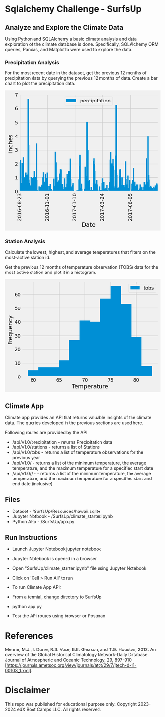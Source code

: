 # Sqlalchemy Challenge - SurfsUp

## Analyze and Explore the Climate Data

Using Python and SQLAlchemy a basic climate analysis and data exploration of the climate database is done. 
Specifically, SQLAlchemy ORM queries, Pandas, and Matplotlib were used to explore the data.

### Precipitation Analysis
For the most recent date in the dataset, get the previous 12 months of precipitation data by querying the previous 12 months of data.
Create a bar chart to plot the precipitation data.

![image info](./SurfsUp/Output/PrecipitationDataLast12Months.png)

### Station Analysis
Calculate the lowest, highest, and average temperatures that filters on the most-active station id.

Get the previous 12 months of temperature observation (TOBS) data for the most active station and plot it in a histogram.

![image info](./SurfsUp/Output/TemperatureObservationHistogram.png)

## Climate App

Climate app provides an API that returns valuable insights of the climate data. The queries developed in the previous sections are used here. 

Following routes are provided by the API
  * /api/v1.0/precipitation - returns Precipitation data
  * /api/v1.0/stations - returns a list of Stations 
  * /api/v1.0/tobs - returns a list of temperature observations for the previous year
  * /api/v1.0/<start> - returns a list of the minimum temperature, the average temperature, and the maximum
    temperature for a specified start date
  * /api/v1.0/<start>/<end> - - returns a list of the minimum temperature, the average temperature, and the maximum
            temperature for a specified start and end date (inclusive)
## Files

* Dataset - /SurfsUp/Resources/hawaii.sqlite
* Jupyter Notbook - /SurfsUp/climate_starter.ipynb
* Python APp - /SurfsUp/app.py

## Run Instructions

* Launch Jupyter Notebook jupyter notebook
* Jupyter Notebook is opened in a browser
* Open "SurfsUp/climate_starter.ipynb" file using Jupyter Notebook
* Click on 'Cell > Run All' to run

* To run Climate App API: 
* From a termial, change directory to SurfsUp
* python app.py
* Test the API routes using browser or Postman

# References
Menne, M.J., I. Durre, R.S. Vose, B.E. Gleason, and T.G. Houston, 2012: An overview of the Global Historical Climatology Network-Daily Database. Journal of Atmospheric and Oceanic Technology, 29, 897-910, [https://journals.ametsoc.org/view/journals/atot/29/7/jtech-d-11-00103_1.xml].

# Disclaimer
This repo was published for educational purpose only. Copyright 2023-2024 edX Boot Camps LLC. All rights reserved.
